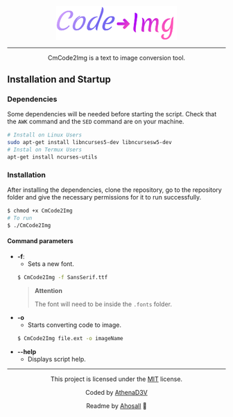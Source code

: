 <div align="center">
  <img src="./assets/logo.png" width="55%"/>
  <hr>
  <p>CmCode2Img is a text to image conversion tool.</p>
</div>
<div>
  <h2>Installation and Startup</h2>
  <h3>Dependencies</h3>
  <p>
    Some dependencies will be needed before starting the script. Check that the <code>AWK</code> command and the <code>SED</code> command are on your machine.
  </p>

  ```bash
  # Install on Linux Users
  sudo apt-get install libncurses5-dev libncursesw5-dev
  # Instal on Termux Users
  apt-get install ncurses-utils
  ```

  <h3>Installation</h3>
  <p>
    After installing the dependencies, clone the repository, go to the repository folder and give the necessary permissions for it to run successfully.
  </p>

  ```bash
  $ chmod +x CmCode2Img
  # To run
  $ ./CmCode2Img
  ```
  
  <h4>
    Command parameters
  </h4>
  
  - <b>-f</b>:
    - Sets a new font.
    ```bash
    $ CmCode2Img -f SansSerif.ttf
    ```
    > **Attention**
    > 
    > The font will need to be inside the `.fonts` folder.
  - <b>-o</b> 
    - Starts converting code to image.
    ```bash
    $ CmCode2Img file.ext -o imageName
    ```
  - <b>--help</b>
    - Displays script help.
</div>
<hr>
<div align="center">  
  <p>
    This project is licensed under the <a href="LICENSE">MIT</a> license.
  </p>
  <p>
    Coded by <a href="https://github.com/Ahosall">AthenaD3V</a>
  </p>
  <p>
    Readme by <a href="https://github.com/Ahosall">Ahosall</a> 🤍
  </p>
</div>
